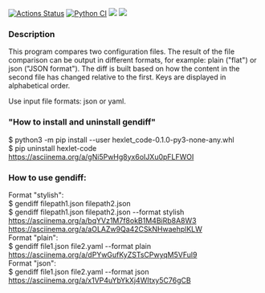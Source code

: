 [![Actions Status](https://github.com/serVmik/python-project-50/workflows/hexlet-check/badge.svg)](https://github.com/serVmik/python-project-50/actions) [![Python CI](https://github.com/serVmik/python-project-50/actions/workflows/pyci.yml/badge.svg)](https://github.com/serVmik/python-project-50/actions/workflows/pyci.yml)
<a href="https://codeclimate.com/github/serVmik/python-project-50/maintainability"><img src="https://api.codeclimate.com/v1/badges/b7e09e6d677e6b2993bb/maintainability" /></a> <a href="https://codeclimate.com/github/serVmik/python-project-50/test_coverage"><img src="https://api.codeclimate.com/v1/badges/b7e09e6d677e6b2993bb/test_coverage" /></a>


### Description  
This program compares two configuration files.
The result of the file comparison can be output in different formats,
for example: plain ("flat") or json ("JSON format").
The diff is built based on how the content in the second file has changed
relative to the first.
Keys are displayed in alphabetical order.

Use input file formats: json or yaml.  

### "How to install and uninstall gendiff"
$ python3 -m pip install --user hexlet_code-0.1.0-py3-none-any.whl  
$ pip uninstall hexlet-code  
https://asciinema.org/a/gNi5PwHg8yx6oIJXu0pFLFWOI

### How to use gendiff:  
Format "stylish":  
$ gendiff filepath1.json filepath2.json  
$ gendiff filepath1.json filepath2.json --format stylish  
https://asciinema.org/a/bqYVz1M7f8okB1M4BiRb8A8W3  
https://asciinema.org/a/aOLAZw9Qa42CSkNHwaehplKLW  
Format "plain":   
$ gendiff file1.json file2.yaml --format plain  
https://asciinema.org/a/dPYwGufKyZSTsCPwyqM5VFul9  
Format "json":   
$ gendiff file1.json file2.yaml --format json  
https://asciinema.org/a/x1VP4uYbYkXj4WItxy5C76gCB

